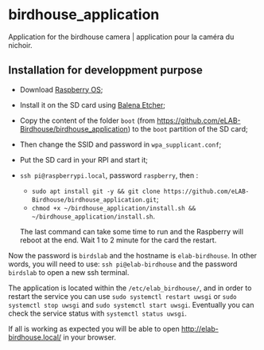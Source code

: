 # birdhouse_application
Application for the birdhouse camera | application pour la caméra du nichoir.



## Installation for developpment purpose

- Download [Raspberry OS](https://www.raspberrypi.org/software/operating-systems/#raspberry-pi-os-32-bit);

- Install it on the SD card using [Balena Etcher](https://www.balena.io/etcher/);

- Copy the content of the folder `boot` (from https://github.com/eLAB-Birdhouse/birdhouse_application) to the `boot` partition of the SD card;

- Then change the SSID and password in `wpa_supplicant.conf`;

- Put the SD card in your RPI and start it;

- `ssh pi@raspberrypi.local`, password `raspberry`, then :

  - `sudo apt install git -y && git clone https://github.com/eLAB-Birdhouse/birdhouse_application.git`;
  - `chmod +x ~/birdhouse_application/install.sh && ~/birdhouse_application/install.sh`.

  The last command can take some time to run and the Raspberry will reboot at the end. Wait 1 to 2 minute for the card the restart.

Now the password is  `birdslab` and the hostname is `elab-birdhouse`. In other words, you will need to use: `ssh pi@elab-birdhouse` and the password `birdslab` to open a new ssh terminal.

The application is located within the `/etc/elab_birdhouse/`, and in order to restart the service you can use `sudo systemctl restart uwsgi`  or `sudo systemctl stop uwsgi` and `sudo systemctl start uwsgi`. Eventually you can check the service status with `systemctl status uwsgi`.

If all is working as expected you will be able to open http://elab-birdhouse.local/ in your browser.



